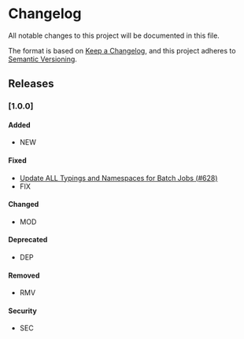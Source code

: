 # Changelog
All notable changes to this project will be documented in this file.

The format is based on [Keep a Changelog](https://keepachangelog.com/en/1.0.0/),
and this project adheres to [Semantic Versioning](https://semver.org/spec/v2.0.0.html).

## Releases

### [1.0.0]

#### Added
 - NEW

#### Fixed
 - [Update ALL Typings and Namespaces for Batch Jobs (#628)](https://github.com/eventespresso/cafe/pull/628)
 - FIX

#### Changed
 - MOD

#### Deprecated
 - DEP

#### Removed
 - RMV

#### Security
 - SEC




